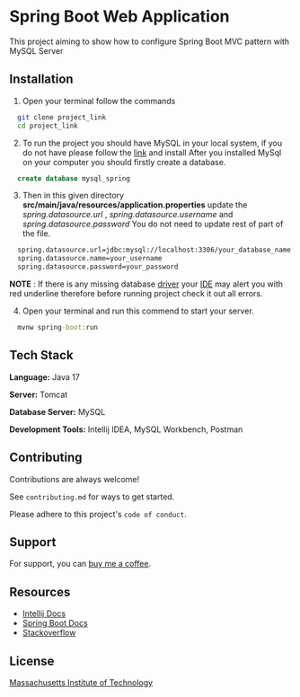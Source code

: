 
# Spring Boot Web Application

This project aiming to show how to configure Spring Boot MVC pattern with MySQL Server




## Installation


1. Open your terminal follow the commands
```bash
  git clone project_link
  cd project_link
```
2. To run the project you should have MySQL in your local system, if you do not have please follow the [link](https://www.mysql.com/) and install
   After you installed MySql on your computer you should firstly create a database.
```sql
  create database mysql_spring
```
3. Then in this given directory **src/main/java/resources/application.properties** update the *spring.datasource.url* ,
   *spring.datasource.username* and *spring.datasource.password*
   You do not need to update rest of part of the file.

```txt
  spring.datasource.url=jdbc:mysql://localhost:3306/your_database_name
  spring.datasource.name=your_username
  spring.datasource.password=your_password
```

**NOTE** : If there is any missing database [driver](https://www.jetbrains.com/help/idea/mysql.html) your [IDE](https://en.wikipedia.org/wiki/Integrated_development_environment) may alert you with red underline therefore before running project check it out all errors.

4. Open your terminal and run this commend to start your server.

```cmd
  mvnw spring-boot:run
```
## Tech Stack

**Language:** Java 17

**Server:** Tomcat

**Database Server:** MySQL

**Development Tools:** Intellij IDEA, MySQL Workbench, Postman


## Contributing

Contributions are always welcome!

See `contributing.md` for ways to get started.

Please adhere to this project's `code of conduct`.


## Support

For support, you can [buy me a coffee](https://www.buymeacoffee.com/hasanozdemir).


## Resources

- [Intellij Docs](https://www.jetbrains.com/)
- [Spring Boot Docs](https://spring.io/quickstart)
- [Stackoverflow](https://stackoverflow.com/)


## License

[Massachusetts Institute of Technology](https://choosealicense.com/licenses/mit/)

